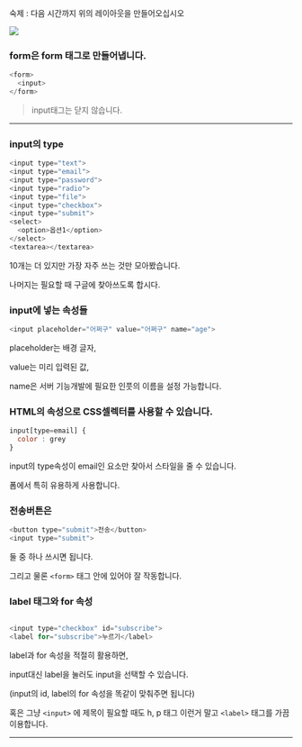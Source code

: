 숙제 : 다음 시간까지 위의 레이아웃을 만들어오십시오

![](https://velog.velcdn.com/images/gil0127/post/0bf84798-73b4-4318-8a02-beb7baa0dbfa/image.png)


### form은 form 태그로 만들어냅니다.

```js
<form>
  <input>
</form>

```

> input태그는 닫지 않습니다. 

----------

### input의 type

```js
<input type="text">
<input type="email">
<input type="password">
<input type="radio">
<input type="file">
<input type="checkbox">
<input type="submit">
<select>
  <option>옵션1</option>
</select>
<textarea></textarea>

```

10개는 더 있지만 가장 자주 쓰는 것만 모아봤습니다. 

나머지는 필요할 때 구글에 찾아쓰도록 합시다.  

### input에 넣는 속성들

```js
<input placeholder="어쩌구" value="어쩌구" name="age">

```

placeholder는 배경 글자,

value는 미리 입력된 값,

name은 서버 기능개발에 필요한 인풋의 이름을 설정 가능합니다.


### HTML의 속성으로 CSS셀렉터를 사용할 수 있습니다.

```js
input[type=email] {
  color : grey
}

```

input의 type속성이 email인 요소만 찾아서 스타일을 줄 수 있습니다. 

폼에서 특히 유용하게 사용합니다. 

### 전송버튼은 

```js
<button type="submit">전송</button>
<input type="submit">

```

둘 중 하나 쓰시면 됩니다.

그리고 물론 `<form>` 태그 안에 있어야 잘 작동합니다.

### label 태그와 for 속성

```js

<input type="checkbox" id="subscribe">
<label for="subscribe">누르기</label>

```

label과 for 속성을 적절히 활용하면,

input대신 label을 눌러도 input을 선택할 수 있습니다.

(input의 id, label의 for 속성을 똑같이 맞춰주면 됩니다)

 

혹은 그냥 `<input>` 에 제목이 필요할 때도 h, p 태그 이런거 말고 `<label>` 태그를 가끔 이용합니다.

----------------




